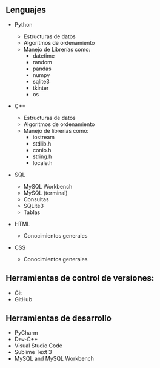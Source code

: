 ## Lenguajes

- Python
  - Estructuras de datos
  - Algoritmos de ordenamiento
  - Manejo de Librerías como:
    - datetime
    - random
    - pandas
    - numpy
    - sqlite3
    - tkinter
    - os
- C++

  - Estructuras de datos
  - Algoritmos de ordenamiento
  - Manejo de librerías como:
    - iostream
    - stdlib.h
    - conio.h
    - string.h
    - locale.h

- SQL

  - MySQL Workbench
  - MySQL (terminal)
  - Consultas
  - SQLite3
  - Tablas

- HTML

  - Conocimientos generales

- CSS

  - Conocimientos generales

## Herramientas de control de versiones:
- Git
- GitHub

## Herramientas de desarrollo

- PyCharm
- Dev-C++
- Visual Studio Code
- Sublime Text 3
- MySQL and MySQL Workbench
